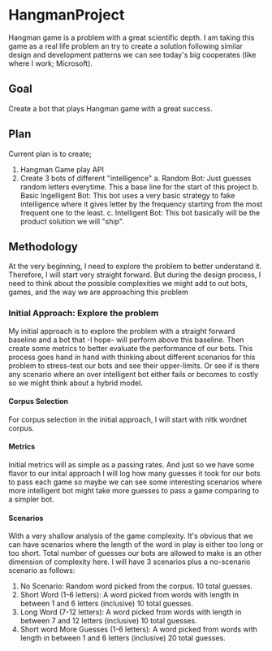 # HangmanProject
Hangman game is a problem with a great scientific depth. I am taking this game as a real life problem an try to create a solution following similar design and development patterns we can see today's big cooperates (like where I work; Microsoft).

## Goal
Create a bot that plays Hangman game with a great success.

## Plan
Current plan is to create;
1. Hangman Game play API
2. Create 3 bots of different "intelligence"
  a. Random Bot: Just guesses random letters everytime. This a base line for the start of this project
  b. Basic Ingelligent Bot: This bot uses a very basic strategy to fake intelligence where it gives letter by the frequency starting from the most frequent one to the least.
  c. Intelligent Bot: This bot basically will be the product solution we will "ship".

## Methodology
At the very beginning, I need to explore the problem to better understand it. Therefore, I will start very straight forward. But during the design process, I need to think about the possible complexities we might add to out bots, games, and the way we are approaching this problem
### Initial Approach: Explore the problem
My initial approach is to explore the problem with a straight forward baseline and a bot that -I hope- will perform above this baseline. Then create some metrics to better evaluate the performance of our bots. This process goes hand in hand with thinking about different scenarios for this problem to stress-test our bots and see their upper-limits. Or see if is there any scenario where an over intelligent bot either fails or becomes to costly so we might think about a hybrid model.

#### Corpus Selection
For corpus selection in the initial approach, I will start with nltk wordnet corpus.

#### Metrics
Initial metrics will as simple as a passing rates. And just so we have some flavor to our inital approach I will log how many guesses it took for our bots to pass each game so maybe we can see some interesting scenarios where more intelligent bot might take more guesses to pass a game comparing to a simpler bot.

#### Scenarios
With a very shallow analysis of the game complexity. It's obvious that we can have scenarios where the length of the word in play is either too long or too short. Total number of guesses our bots are allowed to make is an other dimension of complexity here. I will have 3 scenarios plus a no-scenario scenario as follows:
  1. No Scenario: Random word picked from the corpus. 10 total guesses.
  2. Short Word (1-6 letters): A word picked from words with length in between 1 and 6 letters (inclusive) 10 total guesses.
  3. Long Word (7-12 letters): A word picked from words with length in between 7 and 12 letters (inclusive) 10 total guesses.
  4. Short word More Guesses (1-6 letters): A word picked from words with length in between 1 and 6 letters (inclusive) 20 total guesses.

